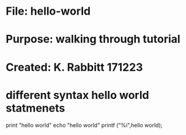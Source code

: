 # File: hello-world
# Purpose: walking through tutorial
# Created: K. Rabbitt 171223

# different syntax hello world statmenets
print "hello world"
echo "hello world"
printf ("%i",hello world);

